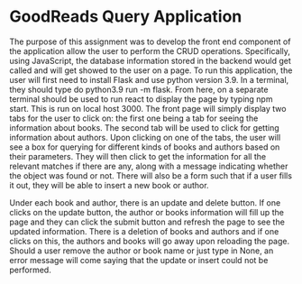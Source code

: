 # GoodReads Query Application

The purpose of this assignment was to develop the front end component of the application allow the user to perform the 
CRUD operations. Specifically, using JavaScript, the database information stored in the backend would get called and will get showed to the user on a page.
To run this application, the user will first need to install Flask and use python version 3.9. In a terminal, they should type
do python3.9 run -m flask. From here, on a separate terminal should be used to run react to display the page by typing
npm start. This is run on local host 3000. The front page will simply display two tabs for the user to click on: the first one being a tab for seeing the information about books. The second tab will be used to click for getting information about authors. Upon clicking on one of the tabs, the user 
will see a box for querying for different kinds of books and authors based on their parameters. They will then click to get the information 
for all the relevant matches if there are any, along with a message indicating whether the object was found or not. 
There will also be a form such that if a user fills it out, they will be able to insert a new book or author. 

Under each book and author, there is an update and delete button. If one clicks on the update button, the author or books
information will fill up the page and they can click the submit button and refresh the page to see the updated information.
There is a deletion of books and authors and if one clicks on this, the authors and books will go away upon reloading 
the page. Should a user remove the author or book name or just type in None, an error message will come saying that the
update or insert could not be performed. 
